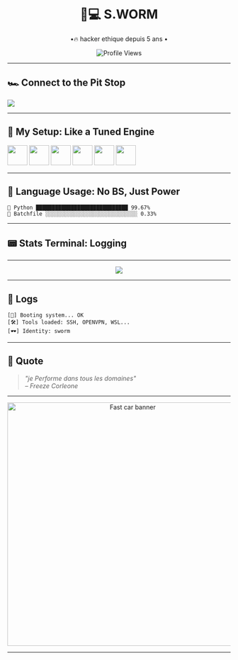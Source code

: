 <h1 align="center">🏁💻 S.WORM</h1>
<p align="center">
  •🔥 hacker ethique depuis 5 ans •
</p>

<p align="center">
  <img src="https://img.shields.io/badge/Profile%20views-280-ff007f?style=flat-square&logo=fastapi" alt="Profile Views"/>
</p>

---

## 🏎️ Connect to the Pit Stop

<p>
  <a href="https://discord.com/users/924269282093834271"><img src="https://img.shields.io/badge/Discord-s.worm-%235865F2?style=for-the-badge&logo=discord&logoColor=white"/></a>
</p>

---

## 🧰 My Setup: Like a Tuned Engine

<p align="left">
  <img src="https://cdn.jsdelivr.net/gh/devicons/devicon/icons/python/python-original.svg" width="45"/>
  <img src="https://cdn.jsdelivr.net/gh/devicons/devicon/icons/javascript/javascript-original.svg" width="45"/>
  <img src="https://cdn.jsdelivr.net/gh/devicons/devicon/icons/php/php-original.svg" width="45"/>
  <img src="https://cdn.jsdelivr.net/gh/devicons/devicon/icons/linux/linux-original.svg" width="45"/>
  <img src="https://cdn.jsdelivr.net/gh/devicons/devicon/icons/bash/bash-original.svg" width="45"/>
  <img src="https://cdn.jsdelivr.net/gh/devicons/devicon/icons/vscode/vscode-original.svg" width="45"/>
</p>

---

## 💽 Language Usage: No BS, Just Power

```
🐍 Python █████████████████████████████ 99.67%
🔧 Batchfile ░░░░░░░░░░░░░░░░░░░░░░░░░░░░░ 0.33%
```

---

## 📟 Stats Terminal: Logging
---
<p align="center">
  <img src="https://github-readme-stats.vercel.app/api?username=swormm&show_icons=true&theme=radical&hide=prs,issues&count_private=true" />
</p>

---

## 🚨 Logs

```
[💾] Booting system... OK
[🛠️] Tools loaded: SSH, OPENVPN, WSL...
[🕶️] Identity: sworm
```


---

## 🏁 Quote 

> *"je Performe dans tous les domaines"*  
> *– Freeze Corleone*

---

<p align="center">
  <img src="https://nym.vercel.app/assets/pfp1-j54_sJiB.gif" width="550" alt="Fast car banner">
</p>

---
